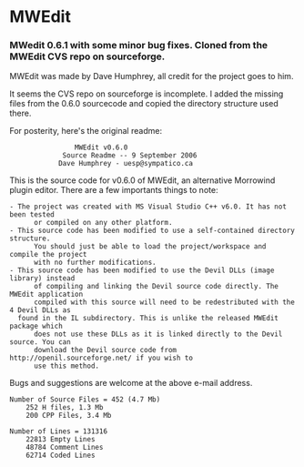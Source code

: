 # MWEdit
### MWedit 0.6.1 with some minor bug fixes. Cloned from the MWEdit CVS repo on sourceforge.
MWEdit was made by Dave Humphrey, all credit for the project goes to him.

It seems the CVS repo on sourceforge is incomplete. I added the missing files from the 0.6.0 sourcecode
and copied the directory structure used there.

For posterity, here's the original readme:

					MWEdit v0.6.0 
				 Source Readme -- 9 September 2006
				Dave Humphrey - uesp@sympatico.ca


This is the source code for v0.6.0 of MWEdit, an alternative Morrowind plugin editor. There 
are a few importants things to note:

	- The project was created with MS Visual Studio C++ v6.0. It has not been tested
          or compiled on any other platform. 
	- This source code has been modified to use a self-contained directory structure.
          You should just be able to load the project/workspace and compile the project
          with no further modifications.
	- This source code has been modified to use the Devil DLLs (image library) instead
          of compiling and linking the Devil source code directly. The MWEdit application
          compiled with this source will need to be redestributed with the 4 Devil DLLs as
	  found in the IL subdirectory. This is unlike the released MWEdit package which 
          does not use these DLLs as it is linked directly to the Devil source. You can 
          download the Devil source code from http://openil.sourceforge.net/ if you wish to
          use this method.

Bugs and suggestions are welcome at the above e-mail address.


	Number of Source Files = 452 (4.7 Mb)
		252 H files, 1.3 Mb
		200 CPP Files, 3.4 Mb

	Number of Lines = 131316
		22813 Empty Lines
		48784 Comment Lines
		62714 Coded Lines
